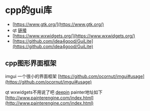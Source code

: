 # cpp的gui库

- [https://www.gtk.org/](https://www.gtk.org/)
- qt [链接](https://qt.io)
- [https://www.wxwidgets.org/](https://www.wxwidgets.org/)
- [https://github.com/idea4good/GuiLite](https://github.com/idea4good/GuiLite)

## cpp图形界面框架

imgui 一个很小的界面框架    [https://github.com/ocornut/imgui#usage](https://github.com/ocornut/imgui#usage)
​

qt   wxwidgets不用说了吧
[deepin](https://gitee.com/deepin-community-store/spark-store/blob/non-dtk/src/spklogging.cpp)
painter地址如下 [http://www.painterengine.com/index.html](http://www.painterengine.com/index.html)
